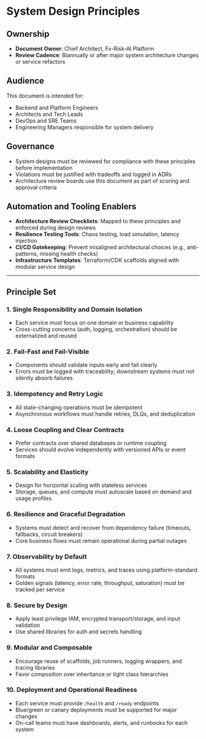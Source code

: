 # System Design Principles

## Ownership

- **Document Owner**: Chief Architect, Fx-Risk-AI Platform  
- **Review Cadence**: Biannually or after major system architecture changes or service refactors

## Audience

This document is intended for:

- Backend and Platform Engineers  
- Architects and Tech Leads  
- DevOps and SRE Teams  
- Engineering Managers responsible for system delivery

## Governance

- System designs must be reviewed for compliance with these principles before implementation  
- Violations must be justified with tradeoffs and logged in ADRs  
- Architecture review boards use this document as part of scoring and approval criteria

## Automation and Tooling Enablers

- **Architecture Review Checklists**: Mapped to these principles and enforced during design reviews  
- **Resilience Testing Tools**: Chaos testing, load simulation, latency injection  
- **CI/CD Gatekeeping**: Prevent misaligned architectural choices (e.g., anti-patterns, missing health checks)  
- **Infrastructure Templates**: Terraform/CDK scaffolds aligned with modular service design

---

## Principle Set

### 1. Single Responsibility and Domain Isolation

- Each service must focus on one domain or business capability  
- Cross-cutting concerns (auth, logging, orchestration) should be externalized and reused

### 2. Fail-Fast and Fail-Visible

- Components should validate inputs early and fail clearly  
- Errors must be logged with traceability; downstream systems must not silently absorb failures

### 3. Idempotency and Retry Logic

- All state-changing operations must be idempotent  
- Asynchronous workflows must handle retries, DLQs, and deduplication

### 4. Loose Coupling and Clear Contracts

- Prefer contracts over shared databases or runtime coupling  
- Services should evolve independently with versioned APIs or event formats

### 5. Scalability and Elasticity

- Design for horizontal scaling with stateless services  
- Storage, queues, and compute must autoscale based on demand and usage profiles

### 6. Resilience and Graceful Degradation

- Systems must detect and recover from dependency failure (timeouts, fallbacks, circuit breakers)  
- Core business flows must remain operational during partial outages

### 7. Observability by Default

- All systems must emit logs, metrics, and traces using platform-standard formats  
- Golden signals (latency, error rate, throughput, saturation) must be tracked per service

### 8. Secure by Design

- Apply least privilege IAM, encrypted transport/storage, and input validation  
- Use shared libraries for auth and secrets handling

### 9. Modular and Composable

- Encourage reuse of scaffolds, job runners, logging wrappers, and tracing libraries  
- Favor composition over inheritance or tight class hierarchies

### 10. Deployment and Operational Readiness

- Each service must provide `/health` and `/ready` endpoints  
- Blue/green or canary deployments must be supported for major changes  
- On-call teams must have dashboards, alerts, and runbooks for each system
